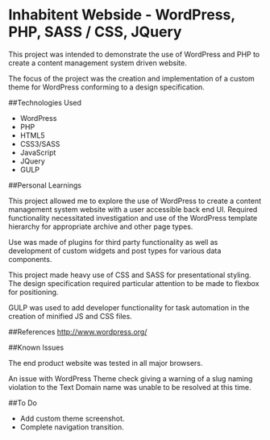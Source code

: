 # Inhabitent Webside - WordPress, PHP, SASS / CSS, JQuery

This project was intended to demonstrate the use of WordPress and PHP to create a content 
management system driven website.

The focus of the project was the creation and implementation of a custom theme for WordPress 
conforming to a design specification.

##Technologies Used

- WordPress
- PHP
- HTML5
- CSS3/SASS
- JavaScript
- JQuery
- GULP

##Personal Learnings

This project allowed me to explore the use of WordPress to create a content management system 
website with a user accessible back end UI.  Required functionality necessitated investigation
 and use of the WordPress template hierarchy for appropriate archive and other page types.

Use was made of plugins for third party functionality as well as development of custom widgets
and post types for various data components.

This project made heavy use of CSS and SASS for presentational styling. The design specification required particular attention to be made to flexbox for positioning.

GULP was used to add developer functionality for task automation in the creation of minified JS and CSS files.

##References
http://www.wordpress.org/

##Known Issues

The end product website was tested in all major browsers.  

An issue with WordPress Theme check giving a warning of a slug naming violation to the Text Domain 
name was unable to be resolved at this time.

##To Do
- Add custom theme screenshot.
- Complete navigation transition.